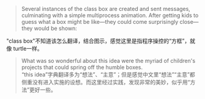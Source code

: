 > Several instances of the class box are created and sent messages, culminating with a simple multiprocess animation.
> After getting kids to guess what a box might be like—they could come surprisingly close—they would be shown:

 "class box"不知道该怎么翻译，结合图示，感觉这里是指程序操控的“方框”，就像 turtle一样。 
   
> What was so wonderful about this idea were the myriad of children's projects that could spring off the humble boxes.  
“this idea”字典翻译多为“想法”、“主意”；但是感觉中文里“想法”“主意”都侧重没有进入实施的设想。而这里经过实践，发现非常的美妙，似乎用“方法”更好一些。
